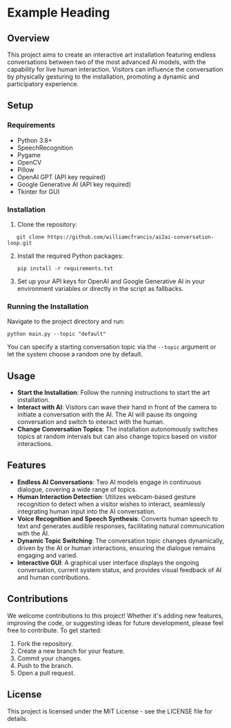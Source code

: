 # Example Heading

## Overview

This project aims to create an interactive art installation featuring endless conversations between two of the most advanced AI models, with the capability for live human interaction. Visitors can influence the conversation by physically gesturing to the installation, promoting a dynamic and participatory experience.

## Setup

### Requirements

- Python 3.8+
- SpeechRecognition
- Pygame
- OpenCV
- Pillow
- OpenAI GPT (API key required)
- Google Generative AI (API key required)
- Tkinter for GUI

### Installation

1. Clone the repository:

```
   git clone https://github.com/williamcfrancis/ai2ai-conversation-loop.git
```

2. Install the required Python packages:

   ```
   pip install -r requirements.txt
   ```

3. Set up your API keys for OpenAI and Google Generative AI in your environment variables or directly in the script as fallbacks.

### Running the Installation

Navigate to the project directory and run:

```
python main.py --topic "default"
```

You can specify a starting conversation topic via the `--topic` argument or let the system choose a random one by default.

## Usage

- **Start the Installation**: Follow the running instructions to start the art installation.
- **Interact with AI**: Visitors can wave their hand in front of the camera to initiate a conversation with the AI. The AI will pause its ongoing conversation and switch to interact with the human.
- **Change Conversation Topics**: The installation autonomously switches topics at random intervals but can also change topics based on visitor interactions.

## Features

- **Endless AI Conversations**: Two AI models engage in continuous dialogue, covering a wide range of topics.
- **Human Interaction Detection**: Utilizes webcam-based gesture recognition to detect when a visitor wishes to interact, seamlessly integrating human input into the AI conversation.
- **Voice Recognition and Speech Synthesis**: Converts human speech to text and generates audible responses, facilitating natural communication with the AI.
- **Dynamic Topic Switching**: The conversation topic changes dynamically, driven by the AI or human interactions, ensuring the dialogue remains engaging and varied.
- **Interactive GUI**: A graphical user interface displays the ongoing conversation, current system status, and provides visual feedback of AI and human contributions.

## Contributions

We welcome contributions to this project! Whether it's adding new features, improving the code, or suggesting ideas for future development, please feel free to contribute. To get started:

1. Fork the repository.
2. Create a new branch for your feature.
3. Commit your changes.
4. Push to the branch.
5. Open a pull request.

## License

This project is licensed under the MIT License - see the LICENSE file for details.